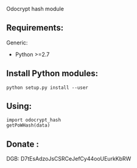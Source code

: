 Odocrypt hash module

Requirements:
-------------------------
Generic:

* Python >=2.7


Install Python modules:
-------------------------

    python setup.py install --user

Using:
-------------------------
    import odocrypt_hash 
    getPoWHash(data)


Donate :
-------------------------
DGB: D7tEsAdzoJsCSRCeJefCy44ooUEurkKbRW
